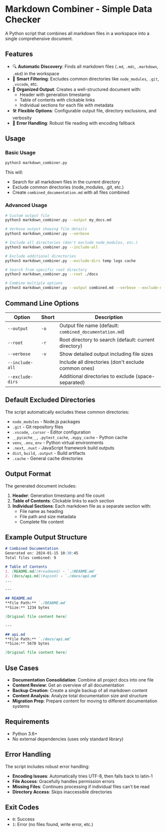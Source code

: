 # Markdown Combiner - Simple Data Checker

A Python script that combines all markdown files in a workspace into a single comprehensive document.

## Features

- 🔍 **Automatic Discovery**: Finds all markdown files (`.md`, `.mdc`, `.markdown`, `.mkd`) in the workspace
- 📁 **Smart Filtering**: Excludes common directories like `node_modules`, `.git`, `.vscode`, etc.
- 📝 **Organized Output**: Creates a well-structured document with:
  - Header with generation timestamp
  - Table of contents with clickable links
  - Individual sections for each file with metadata
- 🛠️ **Flexible Options**: Configurable output file, directory exclusions, and verbosity
- 🔧 **Error Handling**: Robust file reading with encoding fallback

## Usage

### Basic Usage
```bash
python3 markdown_combiner.py
```

This will:
- Search for all markdown files in the current directory
- Exclude common directories (node_modules, .git, etc.)
- Create `combined_documentation.md` with all files combined

### Advanced Usage

```bash
# Custom output file
python3 markdown_combiner.py --output my_docs.md

# Verbose output showing file details
python3 markdown_combiner.py --verbose

# Include all directories (don't exclude node_modules, etc.)
python3 markdown_combiner.py --include-all

# Exclude additional directories
python3 markdown_combiner.py --exclude-dirs temp logs cache

# Search from specific root directory
python3 markdown_combiner.py --root ./docs

# Combine multiple options
python3 markdown_combiner.py --output combined.md --verbose --exclude-dirs temp
```

## Command Line Options

| Option | Short | Description |
|--------|-------|-------------|
| `--output` | `-o` | Output file name (default: `combined_documentation.md`) |
| `--root` | `-r` | Root directory to search (default: current directory) |
| `--verbose` | `-v` | Show detailed output including file sizes |
| `--include-all` | | Include all directories (don't exclude common ones) |
| `--exclude-dirs` | | Additional directories to exclude (space-separated) |

## Default Excluded Directories

The script automatically excludes these common directories:
- `node_modules` - Node.js packages
- `.git` - Git repository files
- `.vscode`, `.cursor` - Editor configuration
- `__pycache__`, `.pytest_cache`, `.mypy_cache` - Python cache
- `venv`, `.env`, `env` - Python virtual environments
- `.next`, `.nuxt` - JavaScript framework build outputs
- `dist`, `build`, `.output` - Build artifacts
- `.cache` - General cache directories

## Output Format

The generated document includes:

1. **Header**: Generation timestamp and file count
2. **Table of Contents**: Clickable links to each section
3. **Individual Sections**: Each markdown file as a separate section with:
   - File name as heading
   - File path and size metadata
   - Complete file content

## Example Output Structure

```markdown
# Combined Documentation
Generated on: 2024-01-15 10:30:45
Total files combined: 9

# Table of Contents
1. [README.md](#readmemd) - `./README.md`
2. [docs/api.md](#apimd) - `./docs/api.md`
...

---

## README.md
**File Path:** `./README.md`
**Size:** 1234 bytes

[Original file content here]

---

## api.md
**File Path:** `./docs/api.md`
**Size:** 5678 bytes

[Original file content here]
```

## Use Cases

- **Documentation Consolidation**: Combine all project docs into one file
- **Content Review**: Get an overview of all documentation
- **Backup Creation**: Create a single backup of all markdown content
- **Content Analysis**: Analyze total documentation size and structure
- **Migration Prep**: Prepare content for moving to different documentation systems

## Requirements

- Python 3.6+
- No external dependencies (uses only standard library)

## Error Handling

The script includes robust error handling:
- **Encoding Issues**: Automatically tries UTF-8, then falls back to latin-1
- **File Access**: Gracefully handles permission errors
- **Missing Files**: Continues processing if individual files can't be read
- **Directory Access**: Skips inaccessible directories

## Exit Codes

- `0`: Success
- `1`: Error (no files found, write error, etc.)